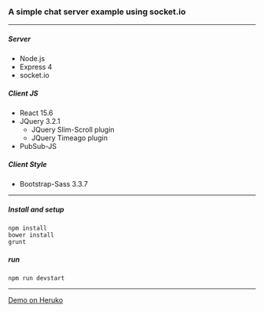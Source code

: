 ### A simple chat server example using socket.io
----

##### Server
* Node.js
* Express 4
* socket.io

##### Client JS
* React 15.6
* JQuery 3.2.1
  * JQuery Slim-Scroll plugin
  * JQuery Timeago plugin
* PubSub-JS

##### Client Style
* Bootstrap-Sass 3.3.7

---
##### Install and setup
```
npm install
bower install
grunt
```

##### run
```
npm run devstart
```

---
[Demo on Heruko](https://chat-socket-example-mtimmer.herokuapp.com/)